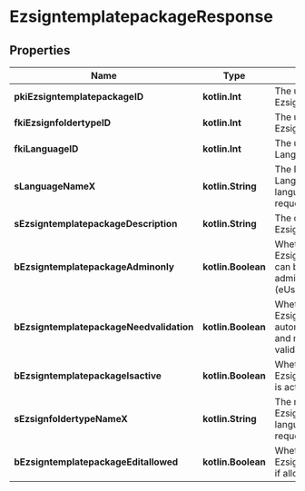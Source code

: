 
# EzsigntemplatepackageResponse

## Properties
Name | Type | Description | Notes
------------ | ------------- | ------------- | -------------
**pkiEzsigntemplatepackageID** | **kotlin.Int** | The unique ID of the Ezsigntemplatepackage | 
**fkiEzsignfoldertypeID** | **kotlin.Int** | The unique ID of the Ezsignfoldertype. | 
**fkiLanguageID** | **kotlin.Int** | The unique ID of the Language.  Valid values:  |Value|Description| |-|-| |1|French| |2|English| | 
**sLanguageNameX** | **kotlin.String** | The Name of the Language in the language of the requester | 
**sEzsigntemplatepackageDescription** | **kotlin.String** | The description of the Ezsigntemplatepackage | 
**bEzsigntemplatepackageAdminonly** | **kotlin.Boolean** | Whether the Ezsigntemplatepackage can be accessed by admin users only (eUserType&#x3D;Normal) | 
**bEzsigntemplatepackageNeedvalidation** | **kotlin.Boolean** | Whether the Ezsignbulksend was automatically modified and needs a manual validation | 
**bEzsigntemplatepackageIsactive** | **kotlin.Boolean** | Whether the Ezsigntemplatepackage is active or not | 
**sEzsignfoldertypeNameX** | **kotlin.String** | The name of the Ezsignfoldertype in the language of the requester | 
**bEzsigntemplatepackageEditallowed** | **kotlin.Boolean** | Whether the Ezsigntemplatepackage if allowed to edit or not | 



